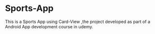# Sports-App
This is a Sports App using Card-View ,the project developed as part of a Android App development course in udemy.
